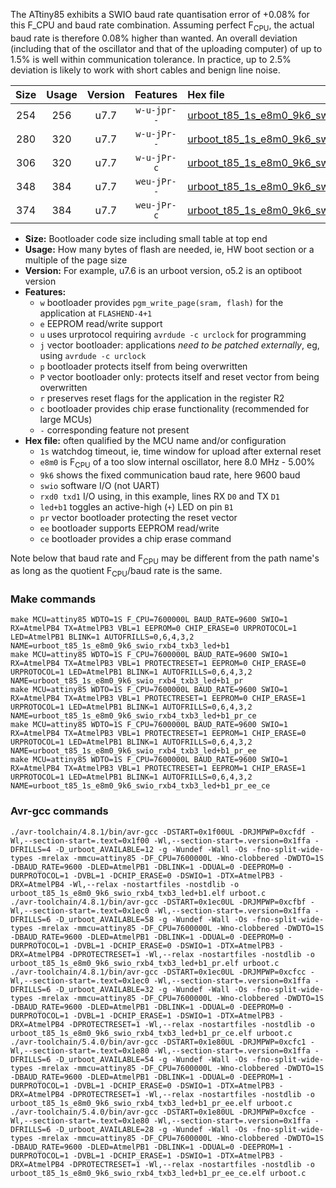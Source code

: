 The ATtiny85 exhibits a SWIO baud rate quantisation error of +0.08% for this F_CPU and baud rate combination. Assuming perfect F<sub>CPU</sub>, the actual baud rate is therefore 0.08% higher than wanted. An overall deviation (including that of the oscillator and that of the uploading computer) of up to 1.5% is well within communication tolerance. In practice, up to 2.5% deviation is likely to work with short cables and benign line noise.

|Size|Usage|Version|Features|Hex file|
|:-:|:-:|:-:|:-:|:--|
|254|256|u7.7|`w-u-jpr--`|[urboot_t85_1s_e8m0_9k6_swio_rxb4_txb3_led+b1.hex](https://raw.githubusercontent.com/stefanrueger/urboot.hex/main/boards/digispark/attiny85/watchdog_1_s/internal_oscillator_e-5.00%25/%2B8m000000_hz/%2B%2B%2B9k6_baud/swio_rxb4_txb3/led%2Bb1/urboot_t85_1s_e8m0_9k6_swio_rxb4_txb3_led%2Bb1.hex)|
|280|320|u7.7|`w-u-jPr--`|[urboot_t85_1s_e8m0_9k6_swio_rxb4_txb3_led+b1_pr.hex](https://raw.githubusercontent.com/stefanrueger/urboot.hex/main/boards/digispark/attiny85/watchdog_1_s/internal_oscillator_e-5.00%25/%2B8m000000_hz/%2B%2B%2B9k6_baud/swio_rxb4_txb3/led%2Bb1/urboot_t85_1s_e8m0_9k6_swio_rxb4_txb3_led%2Bb1_pr.hex)|
|306|320|u7.7|`w-u-jPr-c`|[urboot_t85_1s_e8m0_9k6_swio_rxb4_txb3_led+b1_pr_ce.hex](https://raw.githubusercontent.com/stefanrueger/urboot.hex/main/boards/digispark/attiny85/watchdog_1_s/internal_oscillator_e-5.00%25/%2B8m000000_hz/%2B%2B%2B9k6_baud/swio_rxb4_txb3/led%2Bb1/urboot_t85_1s_e8m0_9k6_swio_rxb4_txb3_led%2Bb1_pr_ce.hex)|
|348|384|u7.7|`weu-jPr--`|[urboot_t85_1s_e8m0_9k6_swio_rxb4_txb3_led+b1_pr_ee.hex](https://raw.githubusercontent.com/stefanrueger/urboot.hex/main/boards/digispark/attiny85/watchdog_1_s/internal_oscillator_e-5.00%25/%2B8m000000_hz/%2B%2B%2B9k6_baud/swio_rxb4_txb3/led%2Bb1/urboot_t85_1s_e8m0_9k6_swio_rxb4_txb3_led%2Bb1_pr_ee.hex)|
|374|384|u7.7|`weu-jPr-c`|[urboot_t85_1s_e8m0_9k6_swio_rxb4_txb3_led+b1_pr_ee_ce.hex](https://raw.githubusercontent.com/stefanrueger/urboot.hex/main/boards/digispark/attiny85/watchdog_1_s/internal_oscillator_e-5.00%25/%2B8m000000_hz/%2B%2B%2B9k6_baud/swio_rxb4_txb3/led%2Bb1/urboot_t85_1s_e8m0_9k6_swio_rxb4_txb3_led%2Bb1_pr_ee_ce.hex)|

- **Size:** Bootloader code size including small table at top end
- **Usage:** How many bytes of flash are needed, ie, HW boot section or a multiple of the page size
- **Version:** For example, u7.6 is an urboot version, o5.2 is an optiboot version
- **Features:**
  + `w` bootloader provides `pgm_write_page(sram, flash)` for the application at `FLASHEND-4+1`
  + `e` EEPROM read/write support
  + `u` uses urprotocol requiring `avrdude -c urclock` for programming
  + `j` vector bootloader: applications *need to be patched externally*, eg, using `avrdude -c urclock`
  + `p` bootloader protects itself from being overwritten
  + `P` vector bootloader only: protects itself and reset vector from being overwritten
  + `r` preserves reset flags for the application in the register R2
  + `c` bootloader provides chip erase functionality (recommended for large MCUs)
  + `-` corresponding feature not present
- **Hex file:** often qualified by the MCU name and/or configuration
  + `1s` watchdog timeout, ie, time window for upload after external reset
  + `e8m0` is F<sub>CPU</sub> of a too slow internal oscillator, here 8.0 MHz - 5.00%
  + `9k6` shows the fixed communication baud rate, here 9600 baud
  + `swio` software I/O (not UART)
  + `rxd0 txd1` I/O using, in this example, lines RX `D0` and TX `D1`
  + `led+b1` toggles an active-high (`+`) LED on pin `B1`
  + `pr` vector bootloader protecting the reset vector
  + `ee` bootloader supports EEPROM read/write
  + `ce` bootloader provides a chip erase command


Note below that baud rate and F<sub>CPU</sub> may be different from the path name's as long as the quotient F<sub>CPU</sub>/baud rate is the same.

### Make commands
```
make MCU=attiny85 WDTO=1S F_CPU=7600000L BAUD_RATE=9600 SWIO=1 RX=AtmelPB4 TX=AtmelPB3 VBL=1 EEPROM=0 CHIP_ERASE=0 URPROTOCOL=1 LED=AtmelPB1 BLINK=1 AUTOFRILLS=0,6,4,3,2 NAME=urboot_t85_1s_e8m0_9k6_swio_rxb4_txb3_led+b1
make MCU=attiny85 WDTO=1S F_CPU=7600000L BAUD_RATE=9600 SWIO=1 RX=AtmelPB4 TX=AtmelPB3 VBL=1 PROTECTRESET=1 EEPROM=0 CHIP_ERASE=0 URPROTOCOL=1 LED=AtmelPB1 BLINK=1 AUTOFRILLS=0,6,4,3,2 NAME=urboot_t85_1s_e8m0_9k6_swio_rxb4_txb3_led+b1_pr
make MCU=attiny85 WDTO=1S F_CPU=7600000L BAUD_RATE=9600 SWIO=1 RX=AtmelPB4 TX=AtmelPB3 VBL=1 PROTECTRESET=1 EEPROM=0 CHIP_ERASE=1 URPROTOCOL=1 LED=AtmelPB1 BLINK=1 AUTOFRILLS=0,6,4,3,2 NAME=urboot_t85_1s_e8m0_9k6_swio_rxb4_txb3_led+b1_pr_ce
make MCU=attiny85 WDTO=1S F_CPU=7600000L BAUD_RATE=9600 SWIO=1 RX=AtmelPB4 TX=AtmelPB3 VBL=1 PROTECTRESET=1 EEPROM=1 CHIP_ERASE=0 URPROTOCOL=1 LED=AtmelPB1 BLINK=1 AUTOFRILLS=0,6,4,3,2 NAME=urboot_t85_1s_e8m0_9k6_swio_rxb4_txb3_led+b1_pr_ee
make MCU=attiny85 WDTO=1S F_CPU=7600000L BAUD_RATE=9600 SWIO=1 RX=AtmelPB4 TX=AtmelPB3 VBL=1 PROTECTRESET=1 EEPROM=1 CHIP_ERASE=1 URPROTOCOL=1 LED=AtmelPB1 BLINK=1 AUTOFRILLS=0,6,4,3,2 NAME=urboot_t85_1s_e8m0_9k6_swio_rxb4_txb3_led+b1_pr_ee_ce
```

### Avr-gcc commands
```
./avr-toolchain/4.8.1/bin/avr-gcc -DSTART=0x1f00UL -DRJMPWP=0xcfdf -Wl,--section-start=.text=0x1f00 -Wl,--section-start=.version=0x1ffa -DFRILLS=4 -D_urboot_AVAILABLE=12 -g -Wundef -Wall -Os -fno-split-wide-types -mrelax -mmcu=attiny85 -DF_CPU=7600000L -Wno-clobbered -DWDTO=1S -DBAUD_RATE=9600 -DLED=AtmelPB1 -DBLINK=1 -DDUAL=0 -DEEPROM=0 -DURPROTOCOL=1 -DVBL=1 -DCHIP_ERASE=0 -DSWIO=1 -DTX=AtmelPB3 -DRX=AtmelPB4 -Wl,--relax -nostartfiles -nostdlib -o urboot_t85_1s_e8m0_9k6_swio_rxb4_txb3_led+b1.elf urboot.c
./avr-toolchain/4.8.1/bin/avr-gcc -DSTART=0x1ec0UL -DRJMPWP=0xcfbf -Wl,--section-start=.text=0x1ec0 -Wl,--section-start=.version=0x1ffa -DFRILLS=6 -D_urboot_AVAILABLE=58 -g -Wundef -Wall -Os -fno-split-wide-types -mrelax -mmcu=attiny85 -DF_CPU=7600000L -Wno-clobbered -DWDTO=1S -DBAUD_RATE=9600 -DLED=AtmelPB1 -DBLINK=1 -DDUAL=0 -DEEPROM=0 -DURPROTOCOL=1 -DVBL=1 -DCHIP_ERASE=0 -DSWIO=1 -DTX=AtmelPB3 -DRX=AtmelPB4 -DPROTECTRESET=1 -Wl,--relax -nostartfiles -nostdlib -o urboot_t85_1s_e8m0_9k6_swio_rxb4_txb3_led+b1_pr.elf urboot.c
./avr-toolchain/4.8.1/bin/avr-gcc -DSTART=0x1ec0UL -DRJMPWP=0xcfcc -Wl,--section-start=.text=0x1ec0 -Wl,--section-start=.version=0x1ffa -DFRILLS=6 -D_urboot_AVAILABLE=32 -g -Wundef -Wall -Os -fno-split-wide-types -mrelax -mmcu=attiny85 -DF_CPU=7600000L -Wno-clobbered -DWDTO=1S -DBAUD_RATE=9600 -DLED=AtmelPB1 -DBLINK=1 -DDUAL=0 -DEEPROM=0 -DURPROTOCOL=1 -DVBL=1 -DCHIP_ERASE=1 -DSWIO=1 -DTX=AtmelPB3 -DRX=AtmelPB4 -DPROTECTRESET=1 -Wl,--relax -nostartfiles -nostdlib -o urboot_t85_1s_e8m0_9k6_swio_rxb4_txb3_led+b1_pr_ce.elf urboot.c
./avr-toolchain/5.4.0/bin/avr-gcc -DSTART=0x1e80UL -DRJMPWP=0xcfc1 -Wl,--section-start=.text=0x1e80 -Wl,--section-start=.version=0x1ffa -DFRILLS=6 -D_urboot_AVAILABLE=54 -g -Wundef -Wall -Os -fno-split-wide-types -mrelax -mmcu=attiny85 -DF_CPU=7600000L -Wno-clobbered -DWDTO=1S -DBAUD_RATE=9600 -DLED=AtmelPB1 -DBLINK=1 -DDUAL=0 -DEEPROM=1 -DURPROTOCOL=1 -DVBL=1 -DCHIP_ERASE=0 -DSWIO=1 -DTX=AtmelPB3 -DRX=AtmelPB4 -DPROTECTRESET=1 -Wl,--relax -nostartfiles -nostdlib -o urboot_t85_1s_e8m0_9k6_swio_rxb4_txb3_led+b1_pr_ee.elf urboot.c
./avr-toolchain/5.4.0/bin/avr-gcc -DSTART=0x1e80UL -DRJMPWP=0xcfce -Wl,--section-start=.text=0x1e80 -Wl,--section-start=.version=0x1ffa -DFRILLS=6 -D_urboot_AVAILABLE=28 -g -Wundef -Wall -Os -fno-split-wide-types -mrelax -mmcu=attiny85 -DF_CPU=7600000L -Wno-clobbered -DWDTO=1S -DBAUD_RATE=9600 -DLED=AtmelPB1 -DBLINK=1 -DDUAL=0 -DEEPROM=1 -DURPROTOCOL=1 -DVBL=1 -DCHIP_ERASE=1 -DSWIO=1 -DTX=AtmelPB3 -DRX=AtmelPB4 -DPROTECTRESET=1 -Wl,--relax -nostartfiles -nostdlib -o urboot_t85_1s_e8m0_9k6_swio_rxb4_txb3_led+b1_pr_ee_ce.elf urboot.c
```

